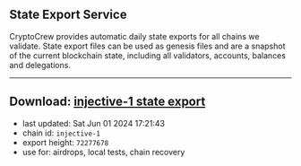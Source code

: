 ## State Export Service
CryptoCrew provides automatic daily state exports for all chains we validate. State export files can be used as genesis files and are a snapshot of the current blockchain state, including all validators, accounts, balances and delegations.

---
**Download: [injective-1 state export](https://dl-eu2.ccvalidators.com/SERVICE/injective/injective-1_export_72277678.json)**
---

- last updated: Sat Jun 01 2024 17:21:43
- chain id: `injective-1`
- export height: `72277678`
- use for: airdrops, local tests, chain recovery
